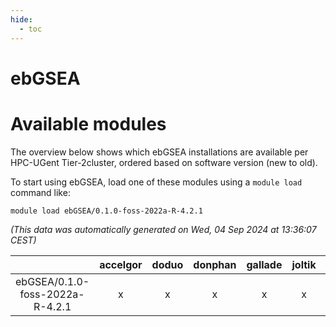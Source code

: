 ```yaml
---
hide:
  - toc
---
```


ebGSEA
======

# Available modules


The overview below shows which ebGSEA installations are available per HPC-UGent Tier-2cluster, ordered based on software version (new to old).

To start using ebGSEA, load one of these modules using a `module load` command like:

```shell
module load ebGSEA/0.1.0-foss-2022a-R-4.2.1
```

*(This data was automatically generated on Wed, 04 Sep 2024 at 13:36:07 CEST)*  

| |accelgor|doduo|donphan|gallade|joltik|shinx|skitty|
| :---: | :---: | :---: | :---: | :---: | :---: | :---: | :---: |
|ebGSEA/0.1.0-foss-2022a-R-4.2.1|x|x|x|x|x|-|x|
